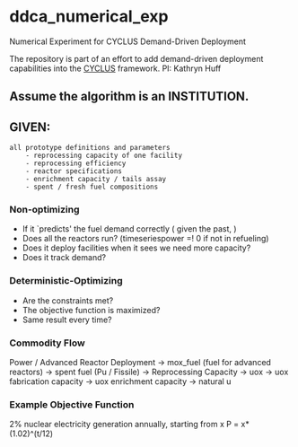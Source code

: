 # ddca_numerical_exp
Numerical Experiment for CYCLUS Demand-Driven Deployment 

The repository is part of an effort to add demand-driven deployment
capabilities into the [CYCLUS](github.com/cyclus/cyclus) framework.
PI: Kathryn Huff

## Assume the algorithm is an INSTITUTION.

## GIVEN:
    all prototype definitions and parameters
        - reprocessing capacity of one facility
        - reprocessing efficiency
        - reactor specifications
        - enrichment capacity / tails assay
        - spent / fresh fuel compositions

### Non-optimizing
- If it `predicts' the fuel demand correctly ( given the past, )
- Does all the reactors run? (timeseriespower =! 0 if not in refueling)
- Does it deploy facilities when it sees we need more capacity? 
- Does it track demand?

### Deterministic-Optimizing
- Are the constraints met?
- The objective function is maximized?
- Same result every time?

### Commodity Flow
Power / Advanced Reactor Deployment -> mox_fuel (fuel for advanced reactors) -> spent fuel (Pu / Fissile) -> Reprocessing Capacity
-> uox -> uox fabrication capacity -> uox enrichment capacity -> natural u

### Example Objective Function
2% nuclear electricity generation annually, starting from x 
P = x*(1.02)^(t/12)
